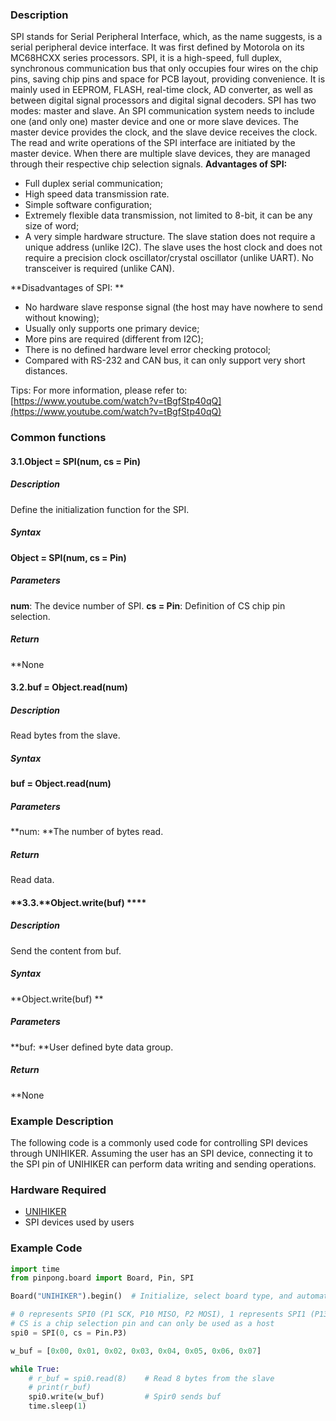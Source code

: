 ### **Description**
SPI stands for Serial Peripheral Interface, which, as the name suggests, is a serial peripheral device interface. It was first defined by Motorola on its MC68HCXX series processors.
SPI, it is a high-speed, full duplex, synchronous communication bus that only occupies four wires on the chip pins, saving chip pins and space for PCB layout, providing convenience. It is mainly used in EEPROM, FLASH, real-time clock, AD converter, as well as between digital signal processors and digital signal decoders.
SPI has two modes: master and slave. An SPI communication system needs to include one (and only one) master device and one or more slave devices. The master device provides the clock, and the slave device receives the clock. The read and write operations of the SPI interface are initiated by the master device. When there are multiple slave devices, they are managed through their respective chip selection signals.
**Advantages of SPI:**

- Full duplex serial communication;
- High speed data transmission rate.
- Simple software configuration;
- Extremely flexible data transmission, not limited to 8-bit, it can be any size of word;
- A very simple hardware structure. The slave station does not require a unique address (unlike I2C). The slave uses the host clock and does not require a precision clock oscillator/crystal oscillator (unlike UART). No transceiver is required (unlike CAN).

**Disadvantages of SPI: **

- No hardware slave response signal (the host may have nowhere to send without knowing);
- Usually only supports one primary device;
- More pins are required (different from I2C);
- There is no defined hardware level error checking protocol;
- Compared with RS-232 and CAN bus, it can only support very short distances.

Tips: For more information, please refer to: [https://www.youtube.com/watch?v=tBgfStp40qQ](https://www.youtube.com/watch?v=tBgfStp40qQ)
### **Common functions**
#### **3.1.**Object = SPI(num, cs = Pin)****
##### **Description**
Define the initialization function for the SPI.
##### **Syntax**
**Object = SPI(num, cs = Pin)**
##### **Parameters**
**num**: The device number of SPI.
**cs = Pin**: Definition of CS chip pin selection.
##### **Return**
**None
#### **3.2.**buf = Object.read(num)****
##### **Description**
Read bytes from the slave.
##### **Syntax**
**buf = Object.read(num)**
##### **Parameters**
**num: **The number of bytes read.
##### **Return**
Read data.
#### **3.3.**Object.write(buf) ****
##### **Description**
Send the content from buf.
##### **Syntax**
**Object.write(buf) **
##### **Parameters**
**buf: **User defined byte data group.
##### **Return**
**None
### **Example Description**
The following code is a commonly used code for controlling SPI devices through UNIHIKER. Assuming the user has an SPI device, connecting it to the SPI pin of UNIHIKER can perform data writing and sending operations.
### **Hardware Required**

- [UNIHIKER](https://www.dfrobot.com/product-2691.html)
- SPI devices used by users
### **Example Code**
```python
import time
from pinpong.board import Board, Pin, SPI

Board("UNIHIKER").begin()  # Initialize, select board type, and automatically recognize without inputting board type

# 0 represents SPI0 (P1 SCK, P10 MISO, P2 MOSI), 1 represents SPI1 (P13 SCK, P14 MISO, P15 MOSI)
# CS is a chip selection pin and can only be used as a host
spi0 = SPI(0, cs = Pin.P3)

w_buf = [0x00, 0x01, 0x02, 0x03, 0x04, 0x05, 0x06, 0x07]

while True:
    # r_buf = spi0.read(8)    # Read 8 bytes from the slave
    # print(r_buf)
    spi0.write(w_buf)         # Spir0 sends buf
    time.sleep(1)
```
